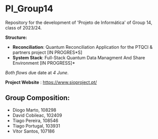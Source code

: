 # PI_Group14
Repository for the development of 'Projeto de Informática' of Group 14, class of 2023/24.

**Structure:**
  - **Reconciliation**: Quantum Reconciliation Application for the PTQCI & partners project [IN PROGRES*S] 
  - **System Stack**: Full-Stack Quantum Data Managment And Share Environment [IN PROGRESS]* 

*Both flows du*e date at *4 June*.

**Project Website** : https://www.sioproject.pt/

## Group Composition:

- Diogo Marto, 108298
- David Cobileac, 102409 
- Tiago Pereira, 108546
- Tiago Portugal, 103931
- Vítor Santos, 107186
